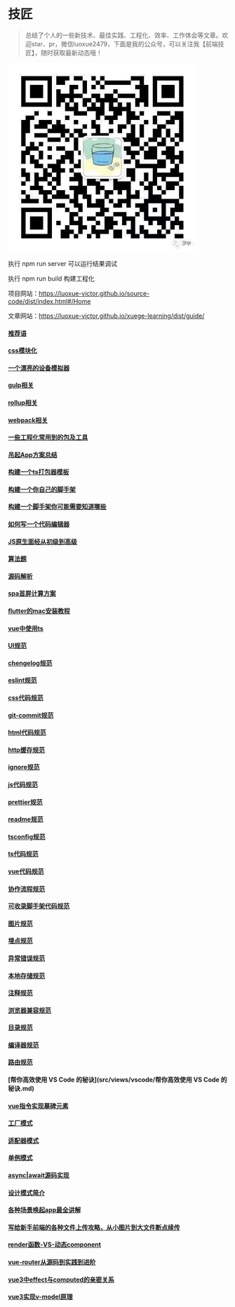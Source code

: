 # 技匠
> 总结了个人的一些新技术、最佳实践、工程化、效率、工作体会等文章。欢迎star、pr，微信luoxue2479，下面是我的公众号，可以关注我【前端技匠】，随时获取最新动态哦！

![前端技匠](public/gongzhonghao.jpeg)

执行 npm run server 可以运行结果调试

执行 npm run build 构建工程化

项目网站：https://luoxue-victor.github.io/source-code/dist/index.html#/Home

文章网站：https://luoxue-victor.github.io/xuege-learning/dist/guide/
#### [推荐语](src/views/推荐语.md) 
#### [css模块化](src/views/css/css模块化.md) 
#### [一个漂亮的设备模拟器](src/views/device/一个漂亮的设备模拟器.md) 
#### [gulp相关](src/views/engineering/gulp相关.md) 
#### [rollup相关](src/views/engineering/rollup相关.md) 
#### [webpack相关](src/views/engineering/webpack相关.md) 
#### [一些工程化常用到的包及工具](src/views/engineering/一些工程化常用到的包及工具.md) 
#### [吊起App方案总结](src/views/engineering/吊起App方案总结.md) 
#### [构建一个ts打包器模板](src/views/engineering/构建一个ts打包器模板.md) 
#### [构建一个你自己的脚手架](src/views/engineering/构建一个你自己的脚手架.md) 
#### [构建一个脚手架你可能需要知道哪些](src/views/engineering/构建一个脚手架你可能需要知道哪些.md) 
#### [如何写一个代码编辑器](src/views/monacoEditor/如何写一个代码编辑器.md) 
#### [JS原生面经从初级到高级](src/views/javascript/JS原生面经从初级到高级.md) 
#### [算法题](src/views/javascript/算法题.md) 
#### [源码解析](src/views/javascript/源码解析.md) 
#### [spa首屏计算方案](src/views/performance/spa首屏计算方案.md) 
#### [flutter的mac安装教程](src/views/flutter/flutter的mac安装教程.md) 
#### [vue中使用ts](src/views/typescript/vue中使用ts.md) 
#### [UI规范](src/views/specification/UI规范.md) 
#### [chengelog规范](src/views/specification/chengelog规范.md) 
#### [eslint规范](src/views/specification/eslint规范.md) 
#### [css代码规范](src/views/specification/css代码规范.md) 
#### [git-commit规范](src/views/specification/git-commit规范.md) 
#### [html代码规范](src/views/specification/html代码规范.md) 
#### [http缓存规范](src/views/specification/http缓存规范.md) 
#### [ignore规范](src/views/specification/ignore规范.md) 
#### [js代码规范](src/views/specification/js代码规范.md) 
#### [prettier规范](src/views/specification/prettier规范.md) 
#### [readme规范](src/views/specification/readme规范.md) 
#### [tsconfig规范](src/views/specification/tsconfig规范.md) 
#### [ts代码规范](src/views/specification/ts代码规范.md) 
#### [vue代码规范](src/views/specification/vue代码规范.md) 
#### [协作流程规范](src/views/specification/协作流程规范.md) 
#### [可收录脚手架代码规范](src/views/specification/可收录脚手架代码规范.md) 
#### [图片规范](src/views/specification/图片规范.md) 
#### [埋点规范](src/views/specification/埋点规范.md) 
#### [异常错误规范](src/views/specification/异常错误规范.md) 
#### [本地存储规范](src/views/specification/本地存储规范.md) 
#### [注释规范](src/views/specification/注释规范.md) 
#### [浏览器兼容规范](src/views/specification/浏览器兼容规范.md) 
#### [目录规范](src/views/specification/目录规范.md) 
#### [编译器规范](src/views/specification/编译器规范.md) 
#### [路由规范](src/views/specification/路由规范.md) 
#### [帮你高效使用 VS Code 的秘诀](src/views/vscode/帮你高效使用 VS Code 的秘诀.md) 
#### [vue指令实现墓碑元素](src/views/vue/vue指令实现墓碑元素.md) 
#### [工厂模式](src/views/desin/Factory/工厂模式.md) 
#### [适配器模式](src/views/desin/Adapter/适配器模式.md) 
#### [单例模式](src/views/desin/Singleton/单例模式.md) 
#### [async|await源码实现](src/views/javascript/async/async|await源码实现.md) 
#### [设计模式简介](src/views/javascript/design-patterns/设计模式简介.md) 
#### [各种场景唤起app最全讲解](src/views/tools/callapp/各种场景唤起app最全讲解.md) 
#### [写给新手前端的各种文件上传攻略，从小图片到大文件断点续传](src/views/tools/input/写给新手前端的各种文件上传攻略，从小图片到大文件断点续传.md) 
#### [render函数-VS-动态component](src/views/vue/render/render函数-VS-动态component.md) 
#### [vue-router从源码到实践到进阶](src/views/vue/vue-router/vue-router从源码到实践到进阶.md) 
#### [vue3中effect与computed的亲密关系](src/views/vue3/effect/vue3中effect与computed的亲密关系.md) 
#### [vue3实现v-model原理](src/views/vue3/proxy/vue3实现v-model原理.md) 
